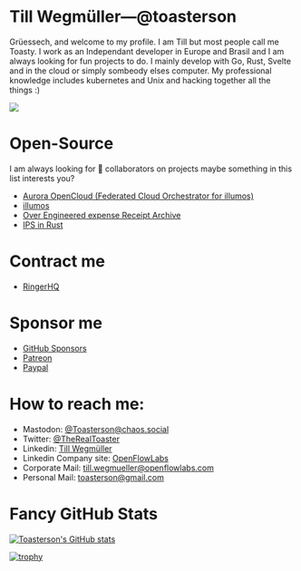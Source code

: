 # Till Wegmüller—@toasterson

Grüessech, and welcome to my profile. I am Till but most people call me Toasty. 
I work as an Independant developer in Europe and Brasil and 
I am always looking for fun projects to do. I mainly develop with Go, Rust, Svelte 
and in the cloud or simply sombeody elses computer.
My professional knowledge includes kubernetes and Unix and hacking together all the things :)

![](https://komarev.com/ghpvc/?username=toasterson&color=blue)

# Open-Source

I am always looking for 👯 collaborators on projects maybe something in this list interests you?
- [Aurora OpenCloud (Federated Cloud Orchestrator for illumos)](https://github.com/OpenFlowLabs/aurora-opencloud)
- [illumos](https://www.illumos.org/)
- [Over Engineered expense Receipt Archive](https://github.com/OpenFlowLabs/expensebills)
- [IPS in Rust](https://github.com/OpenFlowLabs/ips)

# Contract me
- [RingerHQ](https://www.ringerhq.com/experts/Toasterson)

# Sponsor me

- [GitHub Sponsors](https://github.com/sponsors/Toasterson)
- [Patreon](https://patreon.com/toasterson)
- [Paypal](https://paypal.me/toasterson) 

# How to reach me:

- Mastodon: [@Toasterson@chaos.social](https://chaos.social/@Toasterson)
- Twitter: [@TheRealToaster](https://twitter.com/TheRealToaster)
- Linkedin: [Till Wegmüller](https://www.linkedin.com/in/till-wegm%C3%BCller-825ba3131/)
- Linkedin Company site: [OpenFlowLabs](https://www.linkedin.com/company/open-flow-labs/) 
- Corporate Mail: [till.wegmueller@openflowlabs.com](mailto:till.wegmueller@openflowlabs.com)
- Personal Mail: [toasterson@gmail.com](mailto:toasterson@gmail.com)

# Fancy GitHub Stats

[![Toasterson's GitHub stats](https://github-readme-stats.vercel.app/api?username=Toasterson&show_icons=true&theme=dark)](https://github.com/anuraghazra/github-readme-stats)

[![trophy](https://github-profile-trophy.vercel.app/?username=toasterson&theme=onedark)](https://github.com/ryo-ma/github-profile-trophy)

